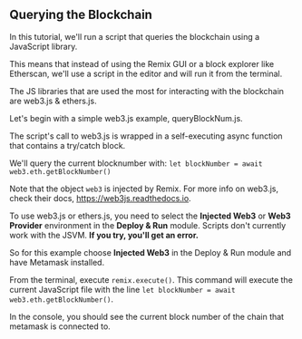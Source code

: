 ## Querying the Blockchain

In this tutorial, we'll run a script that queries the blockchain using a JavaScript library.  

This means that instead of using the Remix GUI or a block explorer like Etherscan, we'll use a script in the editor and will run it from the terminal.

The JS libraries that are used the most for interacting with the blockchain are web3.js & ethers.js.

Let's begin with a simple web3.js example, queryBlockNum.js.

The script's call to web3.js is wrapped in a self-executing async function that contains a try/catch block. 

We'll query the current blocknumber with:
`let blockNumber = await web3.eth.getBlockNumber()`

Note that the object `web3` is injected by Remix. For more info on web3.js, check their docs, <a href="https://web3js.readthedocs.io/" target="_blank">https://web3js.readthedocs.io</a>.

To use web3.js or ethers.js, you need to select the **Injected Web3** or **Web3 Provider** environment in the **Deploy & Run** module.  Scripts don't currently work with the JSVM. **If you try, you'll get an error.**

So for this example choose **Injected Web3** in the Deploy & Run module and have Metamask installed.

From the terminal, execute `remix.execute()`. This command will execute the current JavaScript file with the line `let blockNumber = await web3.eth.getBlockNumber()`.

In the console, you should see the current block number of the chain that metamask is connected to.
